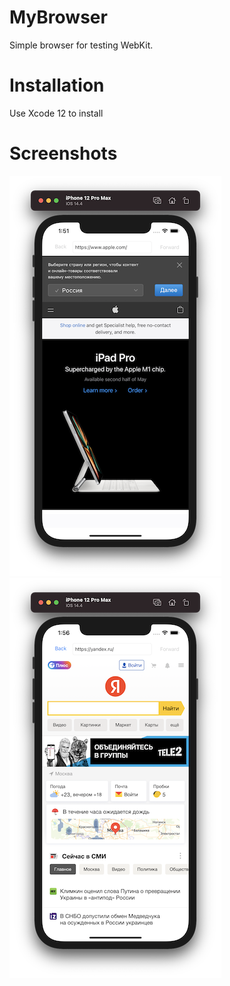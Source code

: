 # MyBrowser

Simple browser  for testing WebKit.

# Installation

Use Xcode 12 to install

# Screenshots

![Screenshot 1](https://github.com/nukutkas/MyBrowser/blob/master/MyBrowser/Screenshots/Screenshot01.png)
![Screenshot 2](https://github.com/nukutkas/MyBrowser/blob/master/MyBrowser/Screenshots/Screenshot02.png)
